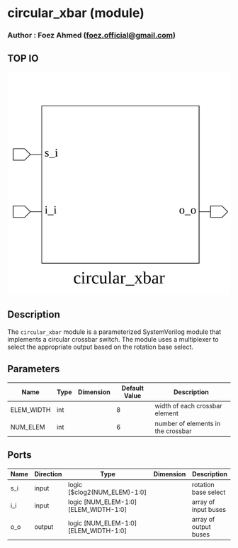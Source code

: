# circular_xbar (module)

### Author : Foez Ahmed (foez.official@gmail.com)

## TOP IO
<img src="./circular_xbar_top.svg">

## Description

The `circular_xbar` module is a parameterized SystemVerilog module that implements a circular
crossbar switch. The module uses a multiplexer to select the appropriate output based on the
rotation base select.

## Parameters
|Name|Type|Dimension|Default Value|Description|
|-|-|-|-|-|
|ELEM_WIDTH|int||8|width of each crossbar element|
|NUM_ELEM|int||6|number of elements in the crossbar|

## Ports
|Name|Direction|Type|Dimension|Description|
|-|-|-|-|-|
|s_i|input|logic [$clog2(NUM_ELEM)-1:0]|| rotation base select|
|i_i|input|logic [NUM_ELEM-1:0][ELEM_WIDTH-1:0]|| array of input buses|
|o_o|output|logic [NUM_ELEM-1:0][ELEM_WIDTH-1:0]|| array of output buses|

